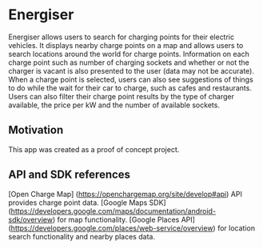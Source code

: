 # Energiser
Energiser allows users to search for charging points for their electric vehicles. It displays nearby charge points on a map and allows users to search locations around the world for charge points. Information on each charge point such as number of charging sockets and whether or not the charger is vacant is also presented to the user (data may not be accurate). When a charge point is selected, users can also see suggestions of things to do while the wait for their car to charge, such as cafes and restaurants. Users can also filter their charge point results by the type of charger available, the price per kW and the number of available sockets. 
## Motivation
This app was created as a proof of concept project.
## API and SDK references
[Open Charge Map] (https://openchargemap.org/site/develop#api) API provides charge point data.
[Google Maps SDK] (https://developers.google.com/maps/documentation/android-sdk/overview) for map functionality.
[Google Places API] (https://developers.google.com/places/web-service/overview) for location search functionality and nearby places data.
